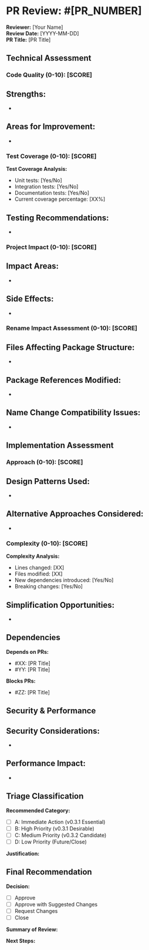 # PR Review: #[PR_NUMBER]

**Reviewer:** [Your Name]  
**Review Date:** [YYYY-MM-DD]  
**PR Title:** [PR Title]

## Technical Assessment

### Code Quality (0-10): [SCORE]
<!-- Overall code quality including readability, documentation, and adherence to project standards -->

**Strengths:**
- 
- 

**Areas for Improvement:**
- 
- 

### Test Coverage (0-10): [SCORE]
<!-- Quality and comprehensiveness of tests -->

**Test Coverage Analysis:**
- Unit tests: [Yes/No]
- Integration tests: [Yes/No]
- Documentation tests: [Yes/No]
- Current coverage percentage: [XX%]

**Testing Recommendations:**
- 
- 

### Project Impact (0-10): [SCORE]
<!-- How significant is this PR for the project goals -->

**Impact Areas:**
- 
- 

**Side Effects:**
- 
- 

### Rename Impact Assessment (0-10): [SCORE]
<!-- How this PR affects the Phase 2 renaming effort -->

**Files Affecting Package Structure:**
- 
- 

**Package References Modified:**
- 
- 

**Name Change Compatibility Issues:**
- 
- 

## Implementation Assessment

### Approach (0-10): [SCORE]
<!-- Evaluation of the implementation approach -->

**Design Patterns Used:**
- 
- 

**Alternative Approaches Considered:**
- 
- 

### Complexity (0-10): [SCORE]
<!-- How complex is this change -->

**Complexity Analysis:**
- Lines changed: [XX]
- Files modified: [XX]
- New dependencies introduced: [Yes/No]
- Breaking changes: [Yes/No]

**Simplification Opportunities:**
- 
- 

## Dependencies

**Depends on PRs:**
- #XX: [PR Title]
- #YY: [PR Title]

**Blocks PRs:**
- #ZZ: [PR Title]

## Security & Performance

**Security Considerations:**
- 
- 

**Performance Impact:**
- 
- 

## Triage Classification

**Recommended Category:**
- [ ] A: Immediate Action (v0.3.1 Essential)
- [ ] B: High Priority (v0.3.1 Desirable)
- [ ] C: Medium Priority (v0.3.2 Candidate)
- [ ] D: Low Priority (Future/Close)

**Justification:**
<!-- Explain why you selected this category -->



## Final Recommendation

**Decision:**
- [ ] Approve
- [ ] Approve with Suggested Changes
- [ ] Request Changes
- [ ] Close

**Summary of Review:**
<!-- Brief summary of your assessment -->



**Next Steps:**
<!-- What should happen next with this PR -->

